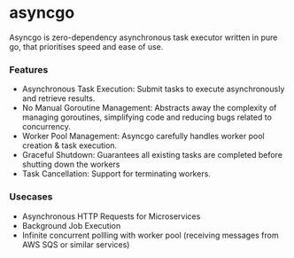 # asyncgo

Asyncgo is zero-dependency asynchronous task executor written in pure go, that prioritises speed and ease of use.

###  Features
- Asynchronous Task Execution: Submit tasks to execute asynchronously and retrieve results.
- No Manual Goroutine Management: Abstracts away the complexity of managing goroutines, simplifying code and reducing bugs related to concurrency.
- Worker Pool Management: Asyncgo carefully handles worker pool creation & task execution.
- Graceful Shutdown: Guarantees all existing tasks are completed before shutting down the workers
- Task Cancellation: Support for terminating workers.

### Usecases

- Asynchronous HTTP Requests for Microservices
- Background Job Execution
- Infinite concurrent pollling with worker pool (receiving messages from AWS SQS or similar services)